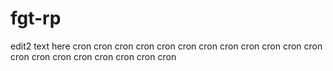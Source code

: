 # fgt-rp
edit2
text here
cron
cron
cron
cron
cron
cron
cron
cron
cron
cron
cron
cron
cron
cron
cron
cron
cron
cron
cron
cron
